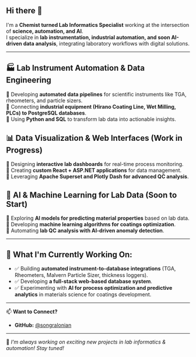 ## Hi there 👋
I'm a **Chemist turned Lab Informatics Specialist** working at the intersection of **science, automation, and AI**.  
I specialize in **lab instrumentation, industrial automation, and soon AI-driven data analysis**, integrating laboratory workflows with digital solutions.

---

## 🏭 Lab Instrument Automation & Data Engineering
🔹 Developing **automated data pipelines** for scientific instruments like TGA, rheometers, and particle sizers.  
🔹 Connecting **industrial equipment (Hirano Coating Line, Wet Milling, PLCs) to PostgreSQL databases**.  
🔹 Using **Python and SQL** to transform lab data into actionable insights.  

## 📊 Data Visualization & Web Interfaces (Work in Progress)
🔹 Designing **interactive lab dashboards** for real-time process monitoring.  
🔹 Creating **custom React + ASP.NET applications** for data management.  
🔹 Leveraging **Apache Superset and Plotly Dash for advanced QC analysis**.  

## 🤖 AI & Machine Learning for Lab Data (Soon to Start)
🔹 Exploring **AI models for predicting material properties** based on lab data.  
🔹 Developing **machine learning algorithms for coatings optimization**.  
🔹 Automating **lab QC analysis with AI-driven anomaly detection**.  

---

## 🚀 What I'm Currently Working On:
- ✅ Building **automated instrument-to-database integrations** (TGA, Rheometers, Malvern Particle Sizer, thickness loggers).
- ✅ Developing **a full-stack web-based database system**.
- ✅ Experimenting with **AI for process optimization and predictive analytics** in materials science for coatings development.

---

📫 **Want to Connect?**  
- **GitHub:** [@songralonian](https://github.com/songralonian)  
<!--- **LinkedIn:** [Your LinkedIn Profile](https://linkedin.com/in/yourusername) -->

---
👀 _I'm always working on exciting new projects in lab informatics & automation! Stay tuned!_

<!--
**Songralonian/Songralonian** is a ✨ _special_ ✨ repository because its `README.md` (this file) appears on your GitHub profile.

Here are some ideas to get you started:

- 🔭 I’m currently working on ...
- 🌱 I’m currently learning ...
- 👯 I’m looking to collaborate on ...
- 🤔 I’m looking for help with ...
- 💬 Ask me about ...
- 📫 How to reach me: ...
- 😄 Pronouns: ...
- ⚡ Fun fact: ...
-->
